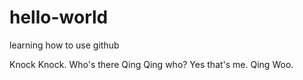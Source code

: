 # hello-world
learning how to use github

Knock Knock.
Who's there
Qing
Qing who?
Yes that's me. Qing Woo.
